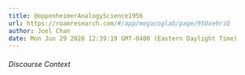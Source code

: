 ```yaml
---
title: @oppenheimerAnalogyScience1956
url: https://roamresearch.com/#/app/megacoglab/page/950xe9riQ
author: Joel Chan
date: Mon Jun 29 2020 12:39:19 GMT-0400 (Eastern Daylight Time)
---
```




###### Discourse Context



